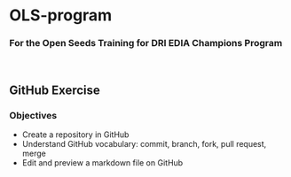 # OLS-program
### For the Open Seeds Training for DRI EDIA Champions Program

&nbsp; 
## GitHub Exercise

### Objectives 
- Create a repository in GitHub
- Understand GitHub vocabulary: commit, branch, fork, pull request, merge
- Edit and preview a markdown file on GitHub
